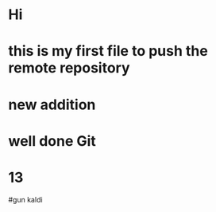 # Hi 

# this is my first file to push the remote repository
# new addition
# well done Git
#
# 13
#gun kaldi
